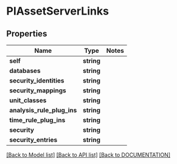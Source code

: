 # PIAssetServerLinks

## Properties
Name | Type | Notes
------------ | ------------- | -------------
**self** | **string**
**databases** | **string**
**security_identities** | **string**
**security_mappings** | **string**
**unit_classes** | **string**
**analysis_rule_plug_ins** | **string**
**time_rule_plug_ins** | **string**
**security** | **string**
**security_entries** | **string**

[[Back to Model list]](../../DOCUMENTATION.md#documentation-for-models) [[Back to API list]](../../DOCUMENTATION.md#documentation-for-api-endpoints) [[Back to DOCUMENTATION]](../../DOCUMENTATION.md)
